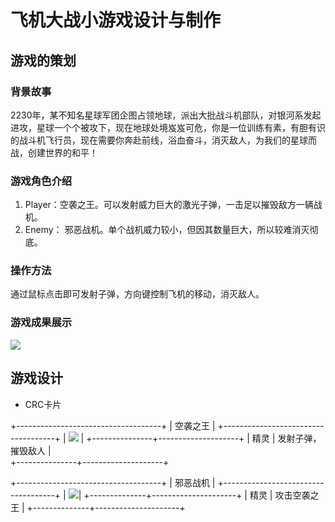 # 飞机大战小游戏设计与制作
## 游戏的策划
### 背景故事
2230年，某不知名星球军团企图占领地球，派出大批战斗机部队，对银河系发起进攻，星球一个个被攻下，现在地球处境岌岌可危，你是一位训练有素，有胆有识的战斗机飞行员，现在需要你奔赴前线，浴血奋斗，消灭敌人，为我们的星球而战，创建世界的和平！
    
### 游戏角色介绍
1. Player：空袭之王。可以发射威力巨大的激光子弹，一击足以摧毁敌方一辆战机。
2. Enemy： 邪恶战机。单个战机威力较小，但因其数量巨大，所以较难消灭彻底。

### 操作方法
通过鼠标点击即可发射子弹，方向键控制飞机的移动，消灭敌人。

### 游戏成果展示
![](http://s4.sinaimg.cn/mw690/006RfACMzy7k7EZepqje3&690)

## 游戏设计

* CRC卡片

+------------------------------------+
|           空袭之王                  |
+------------------------------------+
|   ![](http://a3.qpic.cn/psb?/V10WsyPe3UzLA1/DezQIJBLXu*oMiAvOln.PbVQkXjhTQ7QCB4AwkiQ1pk!/b/dDYBAAAAAAAA&ek=1&kp=1&pt=0&bo=TwB4AE8AeAABACc!&tl=3&vuin=2148174380&tm=1539079200&sce=60-3-3&rf=viewer_311)                            |
+---------------+--------------------+
|   精灵         | 发射子弹，摧毁敌人  |            
+---------------+--------------------+


+------------------------------------+
|         邪恶战机                    |
+------------------------------------+
| ![](http://a1.qpic.cn/psb?/V10WsyPe3UzLA1/SJBt3h53iNShOtrCcayggM8Q9fnuJqzVeGiB*NNUUr4!/b/dDQBAAAAAAAA&ek=1&kp=1&pt=0&bo=kwH9AJMB*QABACc!&tl=3&vuin=2148174380&tm=1539079200&sce=60-4-3&rf=viewer_311)|
+--------------+---------------------+
|  精灵        |     攻击空袭之王      |
+--------------+---------------------+

